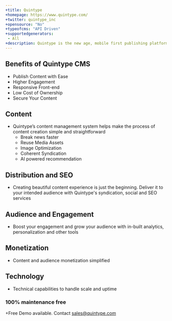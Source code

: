 ```yaml
---
+title: Quintype
+homepage: https://www.quintype.com/
+twitter: quintype_inc
+opensource: "No"
+typeofcms: "API Driven"
+supportedgenerators:
 - All
+description: Quintype is the new age, mobile first publishing platform for digital publishers seeking to amplify audiences & revenues. 
---
```

## Benefits of Quintype CMS

+ Publish Content with Ease 
+ Higher Engagement
+ Responsive Front-end
+ Low Cost of Ownership
+ Secure Your Content

## Content
* Quintype’s content management system helps make the process of content creation simple and straightforward 
  * Break news faster
  * Reuse Media Assets
  * Image Optimization
  * Coherent Syndication
  * AI powered recommendation

## Distribution and SEO
* Creating beautiful content experience is just the beginning. Deliver it to your intended audience with Quintype's syndication, social and SEO services

## Audience and Engagement
* Boost your engagement and grow your audience with in-built analytics, personalization and other tools

## Monetization 
* Content and audience monetization simplified 

## Technology 
* Technical capabilities to handle scale and uptime

### 100% maintenance free

+Free Demo available. Contact sales@quintype.com



